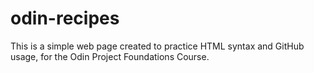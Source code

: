 # odin-recipes

This is a simple web page created to practice HTML syntax and GitHub usage, for the Odin Project Foundations Course.
